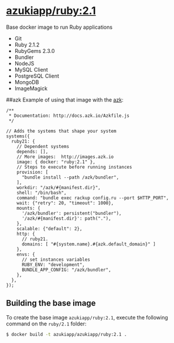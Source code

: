[azukiapp/ruby:2.1](https://registry.hub.docker.com/u/azukiapp/ruby/)
================

Base docker image to run Ruby applications

- Git
- Ruby 2.1.2
- RubyGems 2.3.0
- Bundler
- NodeJS
- MySQL Client
- PostgreSQL Client
- MongoDB
- ImageMagick

##azk
Example of using that image with the [azk](http://azk.io):

```
/**
 * Documentation: http://docs.azk.io/Azkfile.js
 */

// Adds the systems that shape your system
systems({
  ruby21: {
    // Dependent systems
    depends: [],
    // More images:  http://images.azk.io
    image: { docker: "ruby:2.1" },
    // Steps to execute before running instances
    provision: [
      "bundle install --path /azk/bundler",
    ],
    workdir: "/azk/#{manifest.dir}",
    shell: "/bin/bash",
    command: "bundle exec rackup config.ru --port $HTTP_PORT",
    wait: {"retry": 20, "timeout": 1000},
    mounts: {
      '/azk/bundler': persistent("bundler"),
      '/azk/#{manifest.dir}': path("."),
    },
    scalable: {"default": 2},
    http: {
      // ruby21.
      domains: [ "#{system.name}.#{azk.default_domain}" ]
    },
    envs: {
      // set instances variables
      RUBY_ENV: "development",
      BUNDLE_APP_CONFIG: "/azk/bundler",
    },
  },
});

```

Building the base image
-----------------------

To create the base image `azukiapp/ruby:2.1`, execute the following command on the `ruby/2.1` folder:

```sh
$ docker build -t azukiapp/azukiapp/ruby:2.1 .
```
